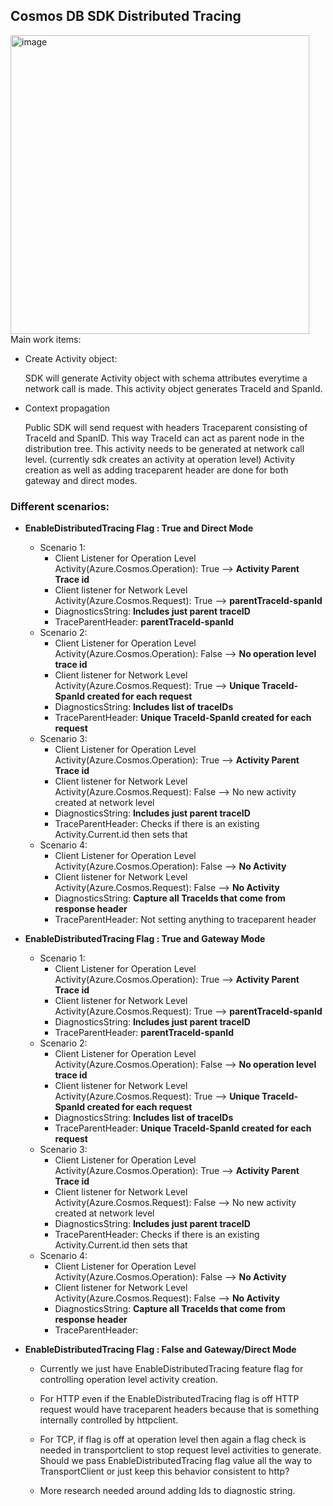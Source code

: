 ## **Cosmos DB SDK Distributed Tracing**

<img width="478" alt="image" src="https://user-images.githubusercontent.com/113193425/210616406-c8a4e677-9b40-4fd6-ace8-71773d8ef04e.png">
Main work items:


- Create Activity object:

    SDK will generate Activity object with schema attributes everytime a network call is made. This activity object generates TraceId and SpanId.

- Context propagation

    Public SDK will send request with headers Traceparent consisting of TraceId and SpanID. This way TraceId can act as parent node in the distribution tree.
    This activity needs to be generated at network call level. (currently sdk creates an activity at operation level)
    Activity creation as well as adding traceparent header are done for both gateway and direct modes.

### **Different scenarios:**


- **EnableDistributedTracing Flag : True and Direct Mode**
    - Scenario 1:
        - Client Listener for Operation Level Activity(Azure.Cosmos.Operation): True --> **Activity Parent Trace id**
        - Client listener for Network Level Activity(Azure.Cosmos.Request): True --> **parentTraceId-spanId**
        - DiagnosticsString: **Includes just parent traceID**
        - TraceParentHeader: **parentTraceId-spanId**
    - Scenario 2:
        - Client Listener for Operation Level Activity(Azure.Cosmos.Operation): False --> **No operation level trace id**
        - Client listener for Network Level Activity(Azure.Cosmos.Request): True --> **Unique TraceId-SpanId created for each request**
        - DiagnosticsString: **Includes list of traceIDs**
        - TraceParentHeader: **Unique TraceId-SpanId created for each request**
    - Scenario 3:
        - Client Listener for Operation Level Activity(Azure.Cosmos.Operation): True --> **Activity Parent Trace id**
        - Client listener for Network Level Activity(Azure.Cosmos.Request): False --> No new activity created at network level
        - DiagnosticsString: **Includes just parent traceID**
        - TraceParentHeader: Checks if there is an existing Activity.Current.id then sets that
    - Scenario 4:
        - Client Listener for Operation Level Activity(Azure.Cosmos.Operation): False --> **No Activity**
        - Client listener for Network Level Activity(Azure.Cosmos.Request): False --> **No Activity**
        - DiagnosticsString: **Capture all TraceIds that come from response header**
        - TraceParentHeader: Not setting anything to traceparent header

- **EnableDistributedTracing Flag : True and Gateway Mode**
    - Scenario 1:
        - Client Listener for Operation Level Activity(Azure.Cosmos.Operation): True --> **Activity Parent Trace id**
        - Client listener for Network Level Activity(Azure.Cosmos.Request): True --> **parentTraceId-spanId**
        - DiagnosticsString: **Includes just parent traceID**
        - TraceParentHeader: **parentTraceId-spanId**
    - Scenario 2:
        - Client Listener for Operation Level Activity(Azure.Cosmos.Operation): False --> **No operation level trace id**
        - Client listener for Network Level Activity(Azure.Cosmos.Request): True --> **Unique TraceId-SpanId created for each request**
        - DiagnosticsString: **Includes list of traceIDs**
        - TraceParentHeader: **Unique TraceId-SpanId created for each request**
   - Scenario 3:
        - Client Listener for Operation Level Activity(Azure.Cosmos.Operation): True --> **Activity Parent Trace id**
        - Client listener for Network Level Activity(Azure.Cosmos.Request): False --> No new activity created at network level
        - DiagnosticsString: **Includes just parent traceID**
        - TraceParentHeader: Checks if there is an existing Activity.Current.id then sets that
    - Scenario 4:
        - Client Listener for Operation Level Activity(Azure.Cosmos.Operation): False --> **No Activity**
        - Client listener for Network Level Activity(Azure.Cosmos.Request): False --> **No Activity**
        - DiagnosticsString: **Capture all TraceIds that come from response header**
        - TraceParentHeader: 
- **EnableDistributedTracing Flag : False and Gateway/Direct Mode**
    - Currently we just have EnableDistributedTracing feature flag for controlling operation level activity creation.
    - For HTTP even if the EnableDistributedTracing flag is off HTTP request would have traceparent headers because that is something internally controlled by httpclient.
    - For TCP, if flag is off at operation level then again a flag check is needed in transportclient to stop request level activities to generate. Should we pass EnableDistributedTracing flag value all the way to TransportClient or just keep this behavior consistent to http?

    - More research needed around adding Ids to diagnostic string.

